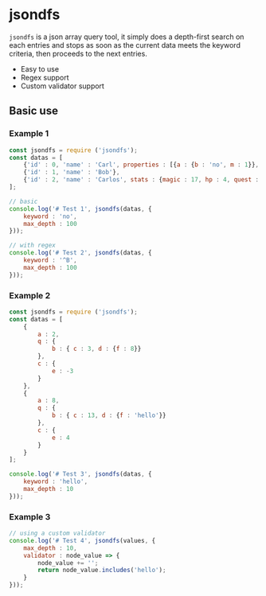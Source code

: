 # jsondfs
`jsondfs` is a json array query tool, it simply does a depth-first search on each entries and stops as soon as the current data meets the keyword criteria, then proceeds to the next entries.
- Easy to use
- Regex support
- Custom validator support

## Basic use
### Example 1
```javascript
const jsondfs = require ('jsondfs');
const datas = [
    {'id' : 0, 'name' : 'Carl', properties : [{a : {b : 'no', m : 1}}, {i : 'am', home : 'hello'}]},
    {'id' : 1, 'name' : 'Bob'},
    {'id' : 2, 'name' : 'Carlos', stats : {magic : 17, hp : 4, quest : [{special : 1, human : 'no'}, 2, 3]}}
];

// basic
console.log('# Test 1', jsondfs(datas, {
    keyword : 'no',
    max_depth : 100
}));

// with regex
console.log('# Test 2', jsondfs(datas, {
    keyword : '^B',
    max_depth : 100
}));
```

### Example 2
```javascript
const jsondfs = require ('jsondfs');
const datas = [
	{
		a : 2,
		q : {
			b : { c : 3, d : {f : 8}}
		},
		c : {
			e : -3
		}
	},
	{
		a : 8,
		q : {
			b : { c : 13, d : {f : 'hello'}}
		},
		c : {
			e : 4
		}
	}
];

console.log('# Test 3', jsondfs(datas, {
	keyword : 'hello',
	max_depth : 10
}));
```

### Example 3
```javascript
// using a custom validator
console.log('# Test 4', jsondfs(values, {
	max_depth : 10,
	validator : node_value => {
		node_value += '';
		return node_value.includes('hello'); 
	}
}));
```